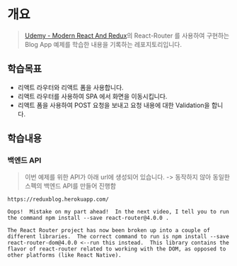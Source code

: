 # 개요
> [Udemy - Modern React And Redux](https://www.udemy.com/react-redux/)의 React-Router 를 사용하여 구현하는 Blog App 예제를 학습한 내용을 기록하는 레포지토리입니다.

## 학습목표
- 리액트 라우터와 리액트 폼을 사용합니다.
- 리액트 라우터를 사용하여 SPA 에서 화면을 이동시킵니다.
- 리액트 폼을 사용하여 POST 요청을 보내고 요청 내용에 대한 Validation을 합니다.

## 학습내용
### 백엔드 API
> 이번 예제를 위한 API가 아래 url에 생성되어 있습니다. -> 동작하지 않아 동일한 스펙의 백엔드 API를 만들어 진행함

`https://reduxblog.herokuapp.com/`

```
Oops!  Mistake on my part ahead!  In the next video, I tell you to run the command npm install --save react-router@4.0.0 .

The React Router project has now been broken up into a couple of different libraries.  The correct command to run is npm install --save react-router-dom@4.0.0 <--run this instead.  This library contains the flavor of react-router related to working with the DOM, as opposed to other platforms (like React Native).
```
